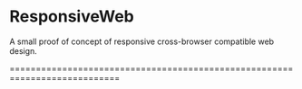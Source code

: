 ResponsiveWeb
=============

A small proof of concept of responsive cross-browser compatible web design.

===========================================================================
